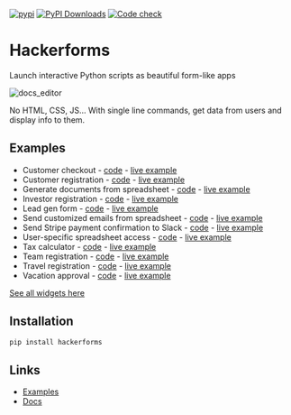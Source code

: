 [![pypi](https://img.shields.io/pypi/v/hackerforms.svg)](https://pypi.python.org/pypi/hackerforms)
[![PyPI Downloads](https://img.shields.io/pypi/dm/hackerforms.svg)](https://pypi.org/project/hackerforms/)
[![Code check](https://github.com/abstra-app/hackerforms-lib/actions/workflows/code_check.yml/badge.svg)](https://github.com/abstra-app/hackerforms-lib/actions/workflows/code_check.yml)

# Hackerforms

Launch interactive Python scripts as beautiful form-like apps

![docs_editor](https://user-images.githubusercontent.com/8538337/200737655-7d212aef-e07a-4425-8cab-40000be3539d.gif)

No HTML, CSS, JS... With single line commands, get data from users and display info to them.

## Examples

- Customer checkout - [code](https://github.com/abstra-app/hackerforms-examples/blob/master/python/customer_checkout.py) - [live example](https://examples.abstra.run/b97fd987-d9b2-4af3-802d-2400f2a546d4)
- Customer registration - [code](https://github.com/abstra-app/hackerforms-examples/blob/master/python/customer_registration.py) - [live example](https://examples.abstra.run/81e15ebb-40bf-444e-8c83-35aafbc033b9)
- Generate documents from spreadsheet - [code](https://github.com/abstra-app/hackerforms-examples/blob/master/python/generate_documents_from_spreadsheet.py) - [live example](https://examples.abstra.run/60b43bcc-766f-4ec7-b589-527e625c6f09)
- Investor registration - [code](https://github.com/abstra-app/hackerforms-examples/blob/master/python/investor_registration.py) - [live example](https://examples.abstra.run/4b7ee890-1a3d-4ef3-9da6-0709040f60a4)
- Lead gen form - [code](https://github.com/abstra-app/hackerforms-examples/blob/master/python/lead_gen_form.py) - [live example](https://examples.abstra.run/faf35181-6002-4220-a9cd-abbb87b711a1)
- Send customized emails from spreadsheet - [code](https://github.com/abstra-app/hackerforms-examples/blob/master/python/send_customized_emails_from_spreadsheet.py) - [live example](https://examples.abstra.run/c0efcd04-9776-46fe-9690-98bcee9f41df)
- Send Stripe payment confirmation to Slack - [code](https://github.com/abstra-app/hackerforms-examples/blob/master/python/send_stripe_payment_confirmation_to_slack.py) - [live example](nan)
- User-specific spreadsheet access - [code](https://github.com/abstra-app/hackerforms-examples/blob/master/python/spreadsheet_access.py) - [live example](https://examples.abstra.run/ae267dde-c3dd-4ab0-968c-f0329b04fc66)
- Tax calculator - [code](https://github.com/abstra-app/hackerforms-examples/blob/master/python/tax_calculator.py) - [live example](https://examples.abstra.run/cbdc145f-608d-4a13-a796-641f728aa6ee)
- Team registration - [code](https://github.com/abstra-app/hackerforms-examples/blob/master/python/team_registration.py) - [live example](https://examples.abstra.run/db973900-5dfe-44e7-b03e-ce24fff08f54)
- Travel registration - [code](https://github.com/abstra-app/hackerforms-examples/blob/master/python/travel_registration.py) - [live example](https://examples.abstra.run/d6d7a11f-c26d-46ec-bf77-5449fefaaf79)
- Vacation approval - [code](https://github.com/abstra-app/hackerforms-examples/blob/master/python/vacation_approval.py) - [live example](https://examples.abstra.run/842f9872-59fd-4735-8b9a-4e6f5065a96e)

[See all widgets here](https://docs.abstracloud.com/library/widgets)

## Installation

```bash
pip install hackerforms
```

## Links

- [Examples](https://github.com/abstra-app/hackerforms-examples/tree/master/python)
- [Docs](https://docs.abstracloud.com/)
